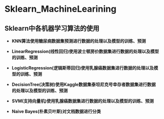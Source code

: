 # Sklearn_MachineLearining

## Sklearn中各机器学习算法的使用

- **KNN算法使用糖尿病数据集预测进行数据的处理以及模型的训练、预测**

- **LinearRegression(线性回归)使用波士顿房价数据集进行数据的处理以及模型的训练、预测**

- **LogisticRegression(逻辑斯蒂回归)使用乳腺癌数据集进行数据的处理以及模型的训练、预测**

- **DecisionTree(决策树)使用Kaggle数据集泰坦尼克号幸存者数据集进行数据的处理以及模型的训练、预测**

- **SVM(支持向量机)使用乳腺癌数据集进行数据的处理以及模型的训练、预测**

- **Naive Bayes(朴素贝叶斯)对文档数据进行分类**
